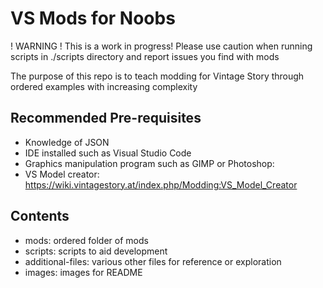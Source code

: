 # VS Mods for Noobs

! WARNING ! This is a work in progress! Please use caution when running scripts in ./scripts directory and report issues you find with mods

The purpose of this repo is to teach modding for Vintage Story through ordered examples with increasing complexity

## Recommended Pre-requisites

- Knowledge of JSON
- IDE installed such as Visual Studio Code
- Graphics manipulation program such as GIMP or Photoshop: 
- VS Model creator: https://wiki.vintagestory.at/index.php/Modding:VS_Model_Creator

## Contents

- mods: ordered folder of mods
- scripts: scripts to aid development
- additional-files: various other files for reference or exploration
- images: images for README

